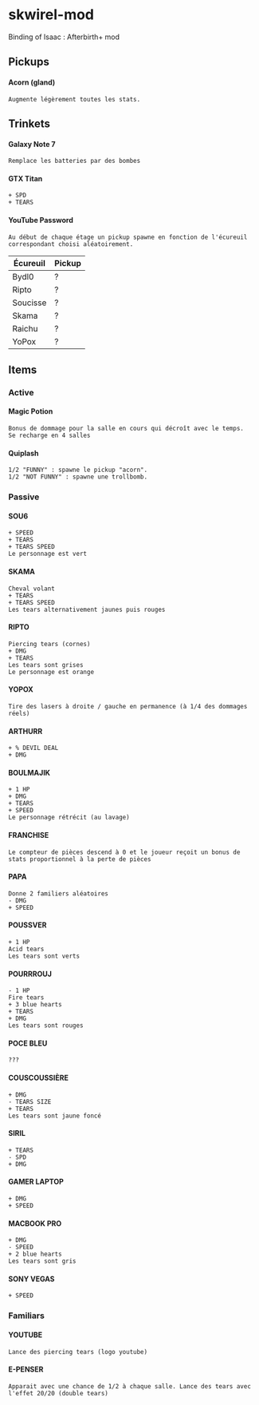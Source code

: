 # skwirel-mod

Binding of Isaac : Afterbirth+ mod

## Pickups

#### Acorn (gland)

    Augmente légèrement toutes les stats.

## Trinkets

#### Galaxy Note 7

    Remplace les batteries par des bombes

#### GTX Titan

    + SPD
    + TEARS

#### YouTube Password

    Au début de chaque étage un pickup spawne en fonction de l'écureuil correspondant choisi aléatoirement.

Écureuil | Pickup
-------- | ------
Bydl0    | ?
Ripto    | ?
Soucisse | ?
Skama    | ?
Raichu   | ?
YoPox    | ?

## Items

### Active

#### Magic Potion

    Bonus de dommage pour la salle en cours qui décroît avec le temps.
    Se recharge en 4 salles

#### Quiplash

    1/2 "FUNNY" : spawne le pickup "acorn".
    1/2 "NOT FUNNY" : spawne une trollbomb.

### Passive

#### SOU6

    + SPEED
    + TEARS
    + TEARS SPEED
    Le personnage est vert

#### SKAMA

    Cheval volant
    + TEARS
    + TEARS SPEED
    Les tears alternativement jaunes puis rouges

#### RIPTO

    Piercing tears (cornes)
    + DMG
    + TEARS
    Les tears sont grises
    Le personnage est orange

#### YOPOX

    Tire des lasers à droite / gauche en permanence (à 1/4 des dommages réels)

#### ARTHURR

    + % DEVIL DEAL
    + DMG

#### BOULMAJIK

    + 1 HP
    + DMG
    + TEARS
    + SPEED
    Le personnage rétrécit (au lavage)

#### FRANCHISE

    Le compteur de pièces descend à 0 et le joueur reçoit un bonus de stats proportionnel à la perte de pièces

#### PAPA

    Donne 2 familiers aléatoires
    - DMG
    + SPEED

#### POUSSVER

    + 1 HP
    Acid tears
    Les tears sont verts

#### POURRROUJ

    - 1 HP
    Fire tears
    + 3 blue hearts
    + TEARS
    + DMG
    Les tears sont rouges

#### POCE BLEU

    ???

#### COUSCOUSSIÈRE

    + DMG
    - TEARS SIZE
    + TEARS
    Les tears sont jaune foncé

#### SIRIL

    + TEARS
    - SPD
    + DMG

#### GAMER LAPTOP

    + DMG
    + SPEED

#### MACBOOK PRO

    + DMG
    - SPEED
    + 2 blue hearts
    Les tears sont gris

#### SONY VEGAS

    + SPEED

### Familiars

#### YOUTUBE

    Lance des piercing tears (logo youtube)

#### E-PENSER

    Apparait avec une chance de 1/2 à chaque salle. Lance des tears avec l'effet 20/20 (double tears)
